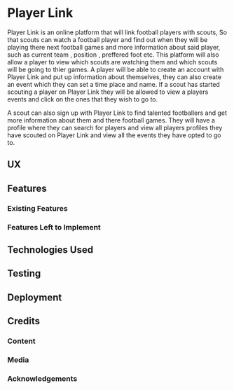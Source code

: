 # Player Link

Player Link is an online platform that will link football players with scouts, So that scouts can watch a football player and find out when they will be playing there next football games and more information about said player, such as current team , position , preffered foot etc. This platform will also allow a player to view which scouts are watching them and which scouts will be going to thier games. A player will be able to create an account with Player Link and put up information about themselves, they can also create an event which they can set a time place and name. If a scout has started scouting a player on Player Link they will be allowed to view a players events and click on the ones that they wish to go to. 

A scout can also sign up with Player Link to find talented footballers and get more information about them and there football games. They will have a profile where they can search for players and view all players profiles they have scouted on Player Link and view all the events they have opted to go to.  

## UX
 
## Features

### Existing Features

### Features Left to Implement

## Technologies Used

## Testing

## Deployment

## Credits

### Content

### Media

### Acknowledgements

